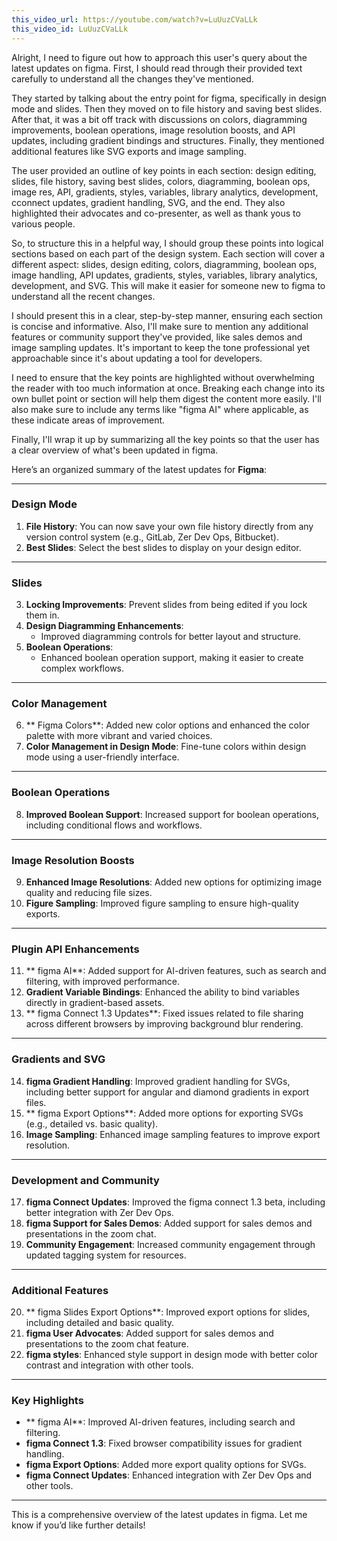 ```yaml
---
this_video_url: https://youtube.com/watch?v=LuUuzCVaLLk
this_video_id: LuUuzCVaLLk
---
```

<think>
Alright, I need to figure out how to approach this user's query about the latest updates on figma. First, I should read through their provided text carefully to understand all the changes they've mentioned.

They started by talking about the entry point for figma, specifically in design mode and slides. Then they moved on to file history and saving best slides. After that, it was a bit off track with discussions on colors, diagramming improvements, boolean operations, image resolution boosts, and API updates, including gradient bindings and structures. Finally, they mentioned additional features like SVG exports and image sampling.

The user provided an outline of key points in each section: design editing, slides, file history, saving best slides, colors, diagramming, boolean ops, image res, API, gradients, styles, variables, library analytics, development, cconnect updates, gradient handling, SVG, and the end. They also highlighted their advocates and co-presenter, as well as thank yous to various people.

So, to structure this in a helpful way, I should group these points into logical sections based on each part of the design system. Each section will cover a different aspect: slides, design editing, colors, diagramming, boolean ops, image handling, API updates, gradients, styles, variables, library analytics, development, and SVG. This will make it easier for someone new to figma to understand all the recent changes.

I should present this in a clear, step-by-step manner, ensuring each section is concise and informative. Also, I'll make sure to mention any additional features or community support they've provided, like sales demos and image sampling updates. It's important to keep the tone professional yet approachable since it's about updating a tool for developers.

I need to ensure that the key points are highlighted without overwhelming the reader with too much information at once. Breaking each change into its own bullet point or section will help them digest the content more easily. I'll also make sure to include any terms like "figma AI" where applicable, as these indicate areas of improvement.

Finally, I'll wrap it up by summarizing all the key points so that the user has a clear overview of what's been updated in figma.
</think>

Here’s an organized summary of the latest updates for **Figma**:

---

### **Design Mode**
1. **File History**: You can now save your own file history directly from any version control system (e.g., GitLab, Zer Dev Ops, Bitbucket).
2. **Best Slides**: Select the best slides to display on your design editor.

---

### **Slides**
3. **Locking Improvements**: Prevent slides from being edited if you lock them in.
4. **Design Diagramming Enhancements**:
   - Improved diagramming controls for better layout and structure.
5. **Boolean Operations**:
   - Enhanced boolean operation support, making it easier to create complex workflows.

---

### **Color Management**
6. ** Figma Colors**: Added new color options and enhanced the color palette with more vibrant and varied choices.
7. **Color Management in Design Mode**: Fine-tune colors within design mode using a user-friendly interface.

---

### **Boolean Operations**
8. **Improved Boolean Support**: Increased support for boolean operations, including conditional flows and workflows.

---

### **Image Resolution Boosts**
9. **Enhanced Image Resolutions**: Added new options for optimizing image quality and reducing file sizes.
10. **Figure Sampling**: Improved figure sampling to ensure high-quality exports.

---

### **Plugin API Enhancements**
11. ** figma AI**: Added support for AI-driven features, such as search and filtering, with improved performance.
12. **Gradient Variable Bindings**: Enhanced the ability to bind variables directly in gradient-based assets.
13. ** figma Connect 1.3 Updates**: Fixed issues related to file sharing across different browsers by improving background blur rendering.

---

### **Gradients and SVG**
14. **figma Gradient Handling**: Improved gradient handling for SVGs, including better support for angular and diamond gradients in export files.
15. ** figma Export Options**: Added more options for exporting SVGs (e.g., detailed vs. basic quality).
16. **Image Sampling**: Enhanced image sampling features to improve export resolution.

---

### **Development and Community**
17. **figma Connect Updates**: Improved the figma connect 1.3 beta, including better integration with Zer Dev Ops.
18. **figma Support for Sales Demos**: Added support for sales demos and presentations in the zoom chat.
19. **Community Engagement**: Increased community engagement through updated tagging system for resources.

---

### **Additional Features**
20. ** figma Slides Export Options**: Improved export options for slides, including detailed and basic quality.
21. **figma User Advocates**: Added support for sales demos and presentations to the zoom chat feature.
22. **figma styles**: Enhanced style support in design mode with better color contrast and integration with other tools.

---

### **Key Highlights**
- ** figma AI**: Improved AI-driven features, including search and filtering.
- **figma Connect 1.3**: Fixed browser compatibility issues for gradient handling.
- **figma Export Options**: Added more export quality options for SVGs.
- **figma Connect Updates**: Enhanced integration with Zer Dev Ops and other tools.

---

This is a comprehensive overview of the latest updates in figma. Let me know if you’d like further details!
